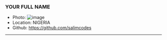 ### YOUR FULL NAME
- Photo: ![image](https://user-images.githubusercontent.com/64667212/137076120-0618b7dc-68c4-4021-9022-c201d0f27ebd.png)
- Location: NIGERIA
- Github: https://github.com/salimcodes
***
